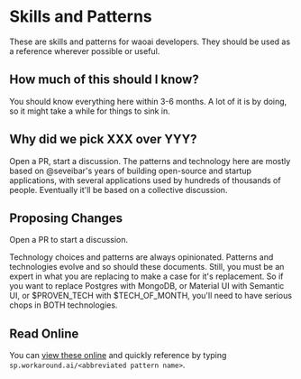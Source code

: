 # Skills and Patterns

These are skills and patterns for waoai developers. They should be used as a reference
wherever possible or useful.

## How much of this should I know?

You should know everything here within 3-6 months. A lot of it is by doing, so it might take a while
for things to sink in.

## Why did we pick XXX over YYY?

Open a PR, start a discussion. The patterns and technology here are mostly based on @seveibar's years
of building open-source and startup applications, with several applications used by hundreds of thousands
of people. Eventually it'll be based on a collective discussion.

## Proposing Changes

Open a PR to start a discussion.

Technology choices and patterns are always opinionated. Patterns and technologies evolve and so should these
documents. Still, you must be an expert in what you are replacing to make a case for it's replacement. So
if you want to replace Postgres with MongoDB, or Material UI with Semantic UI, or $PROVEN_TECH with $TECH_OF_MONTH,
you'll need to have serious chops in BOTH technologies.

## Read Online

You can [view these online](https://sp.workaround.ai/) and quickly reference by typing
`sp.workaround.ai/<abbreviated pattern name>`.
